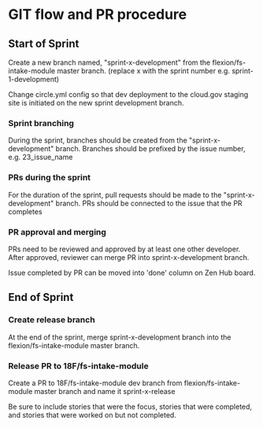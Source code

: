 # GIT flow and PR procedure 

## Start of Sprint
Create a new branch named, "sprint-x-development" from the flexion/fs-intake-module master branch. (replace x with the sprint number e.g. sprint-1-development)

Change circle.yml config so that dev deployment to the cloud.gov staging site is initiated on the new sprint development branch.

### Sprint branching
During the sprint, branches should be created from the "sprint-x-development" branch. Branches should be prefixed by the issue number, e.g. 23_issue_name

### PRs during the sprint
For the duration of the sprint, pull requests should be made to the "sprint-x-development" branch. PRs should be connected to the issue that the PR completes

### PR approval and merging
PRs need to be reviewed and approved by at least one other developer. After approved, reviewer can merge PR into sprint-x-development branch.

Issue completed by PR can be moved into 'done' column on Zen Hub board.

## End of Sprint
### Create release branch
At the end of the sprint, merge sprint-x-development branch into the flexion/fs-intake-module master branch.

### Release PR to 18F/fs-intake-module
Create a PR to 18F/fs-intake-module dev branch from flexion/fs-intake-module master branch and name it sprint-x-release

Be sure to include stories that were the focus, stories that were completed, and stories that were worked on but not completed.

